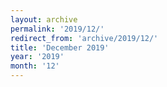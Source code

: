 ```yaml
---
layout: archive
permalink: '2019/12/'
redirect_from: 'archive/2019/12/'
title: 'December 2019'
year: '2019'
month: '12'
---
```

